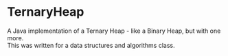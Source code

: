 # TernaryHeap
A Java implementation of a Ternary Heap - like a Binary Heap, but with one more.  
This was written for a data structures and algorithms class.
